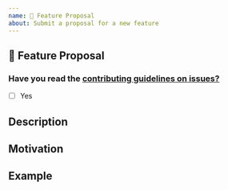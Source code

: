 ```yaml
---
name: 🚀 Feature Proposal
about: Submit a proposal for a new feature
---
```


## 🚀 Feature Proposal

### Have you read the [contributing guidelines on issues?](https://github.com/saucelabs/sauce-docs/blob/master/CONTRIBUTING.MD#reporting-bugs)

- [ ] Yes

## Description

<!--A clear and concise description of what the feature is.-->

## Motivation

<!--Please outline the motivation for the proposal.-->

## Example

<!--Please provide an example for how this feature would be used.-->
